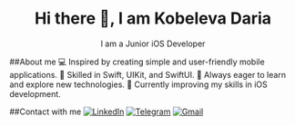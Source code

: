 <h1 align="center">Hi there 👋, I am Kobeleva Daria</h1>

<p align="center">
I am a Junior iOS Developer
  </p>

  ##About me
💻 Inspired by creating simple and user-friendly mobile applications.
📱 Skilled in Swift, UIKit, and SwiftUI.
🚀 Always eager to learn and explore new technologies.
🌱 Currently improving my skills in iOS development.

##Contact with me
[![LinkedIn](https://img.shields.io/badge/LinkedIn-0077B5?style=for-the-badge&logo=linkedin&logoColor=white)](https://www.linkedin.com/in/daria-kobeleva)
[![Telegram](https://img.shields.io/badge/Telegram-2CA5E0?style=for-the-badge&logo=telegram&logoColor=white)](https://t.me/KobelevaDaria)
[![Gmail](https://img.shields.io/badge/Gmail-D14836?style=for-the-badge&logo=gmail&logoColor=white)](mailto:daria.kobeleva.dev@gmail.com)




